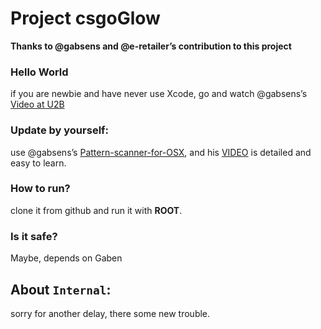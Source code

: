 # Project csgoGlow

**Thanks to @gabsens and @e-retailer’s contribution to this project**

### Hello World
if you are newbie and have never use Xcode, go and watch @gabsens’s [Video at U2B](https://www.youtube.com/channel/UCh6CZ1lfSYPVYo15Tln1SYA)

### Update by yourself:
use @gabsens’s [Pattern-scanner-for-OSX](https://github.com/gabsens/Pattern-scanner-for-OSX), and his [VIDEO](https://www.youtube.com/watch?v=3kMyiZ5yuvE) is detailed and easy to learn.

### How to run?
clone it from github and run it with **ROOT**.

### Is it safe?
Maybe, depends on Gaben

## About `Internal`:
sorry for another delay, there some new trouble.

